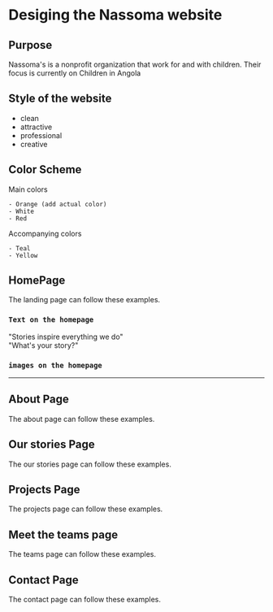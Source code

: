 # Desiging the Nassoma website 
## Purpose 
Nassoma's is a nonprofit organization that work for and with children. Their focus is currently on Children in Angola 


## Style of the website 
- clean 
- attractive 
- professional 
- creative 

## Color Scheme 
Main colors

    - Orange (add actual color)
    - White 
    - Red 

Accompanying colors
    
    - Teal 
    - Yellow 


## HomePage 
The landing page can follow these examples.

### `Text on the homepage`
"Stories inspire everything we do" <br>
"What's your story?"

### `images on the homepage`

<hr>

## About Page 
The about page can follow these examples. 


## Our stories Page 
The our stories page can follow these examples. 


## Projects Page 
The projects page can follow these examples. 

## Meet the teams page 
The teams page can follow these examples. 

## Contact Page
The contact page can follow these examples.  

